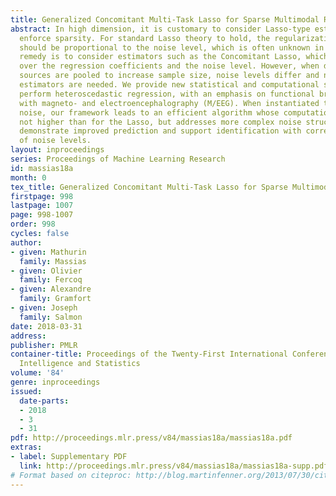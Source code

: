 ```yaml
---
title: Generalized Concomitant Multi-Task Lasso for Sparse Multimodal Regression
abstract: In high dimension, it is customary to consider Lasso-type estimators to
  enforce sparsity. For standard Lasso theory to hold, the regularization parameter
  should be proportional to the noise level, which is often unknown in practice. A
  remedy is to consider estimators such as the Concomitant Lasso, which jointly optimize
  over the regression coefficients and the noise level. However, when data from different
  sources are pooled to increase sample size, noise levels differ and new dedicated
  estimators are needed. We provide new statistical and computational solutions to
  perform heteroscedastic regression, with an emphasis on functional brain imaging
  with magneto- and electroencephalography (M/EEG). When instantiated to de-correlated
  noise, our framework leads to an efficient algorithm whose computational cost is
  not higher than for the Lasso, but addresses more complex noise structures. Experiments
  demonstrate improved prediction and support identification with correct estimation
  of noise levels.
layout: inproceedings
series: Proceedings of Machine Learning Research
id: massias18a
month: 0
tex_title: Generalized Concomitant Multi-Task Lasso for Sparse Multimodal Regression
firstpage: 998
lastpage: 1007
page: 998-1007
order: 998
cycles: false
author:
- given: Mathurin
  family: Massias
- given: Olivier
  family: Fercoq
- given: Alexandre
  family: Gramfort
- given: Joseph
  family: Salmon
date: 2018-03-31
address: 
publisher: PMLR
container-title: Proceedings of the Twenty-First International Conference on Artficial
  Intelligence and Statistics
volume: '84'
genre: inproceedings
issued:
  date-parts:
  - 2018
  - 3
  - 31
pdf: http://proceedings.mlr.press/v84/massias18a/massias18a.pdf
extras:
- label: Supplementary PDF
  link: http://proceedings.mlr.press/v84/massias18a/massias18a-supp.pdf
# Format based on citeproc: http://blog.martinfenner.org/2013/07/30/citeproc-yaml-for-bibliographies/
---
```

